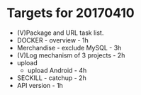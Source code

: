 # Targets for 20170410

- (V)Package and URL task list.
- DOCKER - overview - 1h
- Merchandise - exclude MySQL - 3h
- (V)Log mechanism of 3 projects - 2h
- upload
  - upload Android - 4h
- SECKILL - catchup - 2h
- API version - 1h
